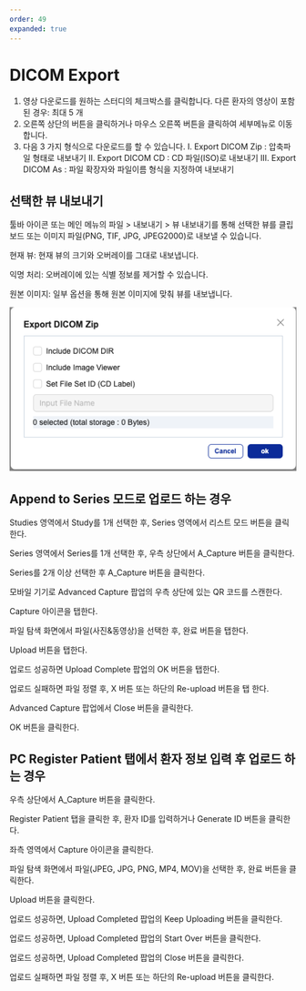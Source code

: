 ```yaml
---
order: 49
expanded: true
---
```



# DICOM Export

1. 영상 다운로드를 원하는 스터디의 체크박스를 클릭합니다.
다른 환자의 영상이 포함된 경우: 최대 5 개
2. 오른쪽 상단의 버튼을 클릭하거나 마우스 오른쪽 버튼을 클릭하여 세부메뉴로 이동합니다.
3. 다음 3 가지 형식으로 다운로드를 할 수 있습니다.
    I. Export DICOM Zip : 압축파일 형태로 내보내기
    II. Export DICOM CD : CD 파일(ISO)로 내보내기
    III. Export DICOM As : 파일 확장자와 파일이름 형식을 지정하여 내보내기


## 선택한 뷰 내보내기

툴바 아이콘 또는 메인 메뉴의 파일 > 내보내기 > 뷰 내보내기를 통해 선택한 뷰를 클립보드 또는 이미지 파일(PNG, TIF, JPG, JPEG2000)로 내보낼 수 있습니다.

현재 뷰: 현재 뷰의 크기와 오버레이를 그대로 내보냅니다.

익명 처리: 오버레이에 있는 식별 정보를 제거할 수 있습니다.

원본 이미지: 일부 옵션을 통해 원본 이미지에 맞춰 뷰를 내보냅니다.


![](export.png)


## Append to Series 모드로 업로드 하는 경우

Studies 영역에서 Study를 1개 선택한 후, Series 영역에서 리스트 모드 버튼을 클릭한다.

Series 영역에서 Series를 1개 선택한 후, 우측 상단에서 A_Capture 버튼을 클릭한다.

Series를 2개 이상 선택한 후 A_Capture 버튼을 클릭한다.

모바일 기기로 Advanced Capture 팝업의 우측 상단에 있는 QR 코드를 스캔한다.

Capture 아이콘을 탭한다.

파일 탐색 화면에서 파일(사진&동영상)을 선택한 후, 완료 버튼을 탭한다.

Upload 버튼을 탭한다.

업로드 성공하면 Upload Complete 팝업의 OK 버튼을 탭한다.

업로드 실패하면 파일 정렬 후, X 버튼 또는 하단의 Re-upload 버튼을 탭 한다.

Advanced Capture 팝업에서 Close 버튼을 클릭한다.

OK 버튼을 클릭한다.


## PC Register Patient 탭에서 환자 정보 입력 후 업로드 하는 경우

우측 상단에서 A_Capture 버튼을 클릭한다.

Register Patient 탭을 클릭한 후, 환자 ID를 입력하거나 Generate ID 버튼을 클릭한다.

좌측 영역에서 Capture 아이콘을 클릭한다.

파일 탐색 화면에서 파일(JPEG, JPG, PNG, MP4, MOV)을 선택한 후, 완료 버튼을 클릭한다.

Upload 버튼을 클릭한다.

업로드 성공하면, Upload Completed 팝업의 Keep Uploading 버튼을 클릭한다.

업로드 성공하면, Upload Completed 팝업의 Start Over 버튼을 클릭한다.

업로드 성공하면, Upload Completed 팝업의 Close 버튼을 클릭한다.

업로드 실패하면 파일 정렬 후, X 버튼 또는 하단의 Re-upload 버튼을 클릭한다.


